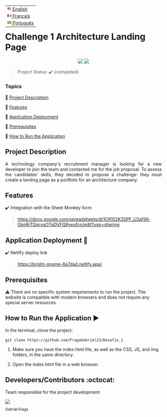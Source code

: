 <table align="right">
 <tr><td><a href="README_en.md"><img src="readme_img/us-flag.png" height="13"> English</a></td></tr>
 <tr><td><a href="README_fr.md"><img src="readme_img/fr-flag.png" height="13"> Français</a></td></tr>
 <tr><td><a href="README.md"><img src="readme_img/br-flag.png" height="13"> Português</a></td></tr>
</table>

<h1>Challenge 1 Architecture Landing Page</h1> 

<p align="center">
  <img src="https://img.shields.io/static/v1?label=Netlify&message=deploy&color=blue&style=for-the-badge&logo=netlify"/>
  <img src="http://img.shields.io/static/v1?label=STATUS&message=COMPLETED&color=GREEN&style=for-the-badge"/>
</p>

> Project Status: :heavy_check_mark: (completed)

### Topics

:small_blue_diamond: [Project Description](#project-description)

:small_blue_diamond: [Features](#features)

:small_blue_diamond: [Application Deployment](#application-deployment-dash)

:small_blue_diamond: [Prerequisites](#prerequisites)

:small_blue_diamond: [How to Run the Application](#how-to-run-the-application-arrow_forward)

## Project Description

<p align="justify">
  A technology company's recruitment manager is looking for a new developer to join the team and contacted me for the job proposal. To assess the candidates' skills, they decided to propose a challenge: they must create a landing page as a portfolio for an architecture company.
</p>

## Features

:heavy_check_mark: Integration with the Sheet Monkey form 
> https://docs.google.com/spreadsheets/d/1CR152K3SPF_U2af5K-GknRrTQqrvaOTpDVFQ9yeufco/edit?usp=sharing

## Application Deployment :dash:

:heavy_check_mark: Netlify deploy link
> https://bright-gnome-8a7dad.netlify.app/

## Prerequisites

:warning: There are no specific system requirements to run the project. The website is compatible with modern browsers and does not require any special server resources.

## How to Run the Application :arrow_forward:

In the terminal, clone the project: 

```
git clone https://github.com/FragaGabriel23/Desafio_1
```
1. Make sure you have the index.html file, as well as the CSS, JS, and img folders, in the same directory.

2. Open the index.html file in a web browser.

## Developers/Contributors :octocat:

Team responsible for the project development

[<img src="https://avatars.githubusercontent.com/u/122870445?v=4" width=115><br><sub>Gabriel Fraga</sub>](https://github.com/FragaGabriel23)